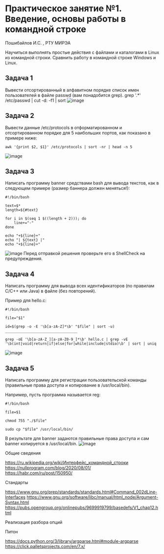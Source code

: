 # Практическое занятие №1. Введение, основы работы в командной строке

Пошибайлов И.С. , РТУ МИРЭА

Научиться выполнять простые действия с файлами и каталогами в Linux из командной строки. Сравнить работу в командной строке Windows и Linux.

## Задача 1

Вывести отсортированный в алфавитном порядке список имен пользователей в файле passwd (вам понадобится grep).
grep '.*' /etc/passwd | cut -d: -f1 | sort
![image](https://github.com/user-attachments/assets/851884fa-055b-4da7-a1f7-8c20d2392c1d)


## Задача 2

Вывести данные /etc/protocols в отформатированном и отсортированном порядке для 5 наибольших портов, как показано в примере ниже:

```
awk '{print $2, $1}' /etc/protocols | sort -nr | head -n 5
```
![image](https://github.com/user-attachments/assets/26ab43fe-abbf-432f-a174-50ad49f2bc8e)


## Задача 3

Написать программу banner средствами bash для вывода текстов, как в следующем примере (размер баннера должен меняться!):

```
#!/bin/bash

text=$*
length=${#text}

for i in $(seq 1 $((length + 2))); do
    line+="-"
done

echo "+${line}+"
echo "| ${text} |"
echo "+${line}+"
```
![image](https://github.com/user-attachments/assets/3a160e86-01b0-4816-8754-dfc7f04f4460)
Перед отправкой решения проверьте его в ShellCheck на предупреждения.

## Задача 4

Написать программу для вывода всех идентификаторов (по правилам C/C++ или Java) в файле (без повторений).

Пример для hello.c:

```
#!/bin/bash

file="$1"

id=$(grep -o -E '\b[a-zA-Z]*\b' "$file" | sort -u)
_________________________________

grep -oE '\b[a-zA-Z_][a-zA-Z0-9_]*\b' hello.c | grep -vE '\b(int|void|return|if|else|for|while|include|stdio)\b' | sort | uniq

```

![image](https://github.com/user-attachments/assets/7db65420-cb37-40d8-9837-e68dd4cd8273)

## Задача 5

Написать программу для регистрации пользовательской команды (правильные права доступа и копирование в /usr/local/bin).

Например, пусть программа называется reg:

```
#!/bin/bash

file=$1

chmod 755 "./$file"

sudo cp "$file" /usr/local/bin/
```

В результате для banner задаются правильные права доступа и сам banner копируется в /usr/local/bin.
![image](https://github.com/user-attachments/assets/6575f783-0c8c-4bb3-966b-40fba621c5cc)

Общие сведения

https://ru.wikipedia.org/wiki/Интерфейс_командной_строки
https://nullprogram.com/blog/2020/08/01/
https://habr.com/ru/post/150950/

Стандарты

https://www.gnu.org/prep/standards/standards.html#Command_002dLine-Interfaces
https://www.gnu.org/software/libc/manual/html_node/Argument-Syntax.html
https://pubs.opengroup.org/onlinepubs/9699919799/basedefs/V1_chap12.html

Реализация разбора опций

Питон

https://docs.python.org/3/library/argparse.html#module-argparse
https://click.palletsprojects.com/en/7.x/
